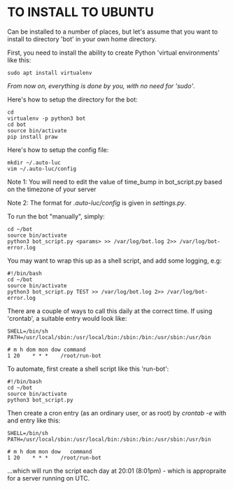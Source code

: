 
# TO INSTALL TO UBUNTU

Can be installed to a number of places, but let's assume that you
want to install to directory 'bot' in your own home directory. 

First, you need to install the ability to create Python 'virtual environments'
like this:

    sudo apt install virtualenv

_From now on, everything is done by you, with no need for 'sudo'_.

Here's how to setup the directory for the bot:

    cd 
    virtualenv -p python3 bot
    cd bot 
    source bin/activate
    pip install praw 

Here's how to setup the config file:

    mkdir ~/.auto-luc
    vim ~/.auto-luc/config

Note 1: You will need to edit the value of time_bump in 
bot_script.py based on the timezone of your server

Note 2: The format for _.auto-luc/config_ is given in _settings.py_.

To run the bot "manually", simply:

    cd ~/bot 
    source bin/activate
    python3 bot_script.py <params> >> /var/log/bot.log 2>> /var/log/bot-error.log

You may want to wrap this up as a shell script, and add some logging, e.g:

    #!/bin/bash
    cd ~/bot 
    source bin/activate
    python3 bot_script.py TEST >> /var/log/bot.log 2>> /var/log/bot-error.log


There are a couple of ways to call this daily at the correct time. If using 'crontab', 
a suitable entry would look like:

    SHELL=/bin/sh
    PATH=/usr/local/sbin:/usr/local/bin:/sbin:/bin:/usr/sbin:/usr/bin

    # m h dom mon dow command
    1 20	* * *	 /root/run-bot

To automate, first create a shell script like this 'run-bot':

    #!/bin/bash
    cd ~/bot 
    source bin/activate
    python3 bot_script.py 
    
Then create a cron entry (as an ordinary user, or as root) by _crontab -e_ with and entry like this:

    SHELL=/bin/sh
    PATH=/usr/local/sbin:/usr/local/bin:/sbin:/bin:/usr/sbin:/usr/bin

    # m h dom mon dow 	command
    1 20	* * *	 /root/run-bot

...which will run the script each day at 20:01 (8:01pm) - which is appropraite for a server running on UTC.

